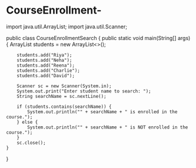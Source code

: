 # CourseEnrollment-

import java.util.ArrayList;
import java.util.Scanner;

public class CourseEnrollmentSearch {
    public static void main(String[] args) {
        ArrayList<String> students = new ArrayList<>();

        students.add("Riya");
        students.add("Neha");
        students.add("Reena");
        students.add("Charlie");
        students.add("David");

        Scanner sc = new Scanner(System.in);
        System.out.print("Enter student name to search: ");
        String searchName = sc.nextLine();

        if (students.contains(searchName)) {
            System.out.println("" + searchName + " is enrolled in the course.");
        } else {
            System.out.println("" + searchName + " is NOT enrolled in the course.");
        }
        sc.close();
    }
}
